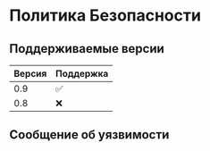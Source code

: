 # Политика Безопасности

## Поддерживаемые версии


|  Версия  | Поддержка          |
| -------  | ------------------ |
|   0.9    | :white_check_mark: |
|   0.8    |        :x:         |

## Сообщение об уязвимости
